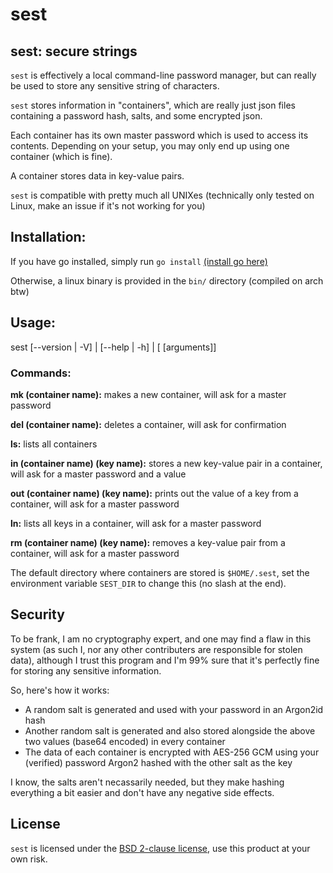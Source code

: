 # sest
## sest: secure strings

`sest` is effectively a local command-line password manager, but can really be used to store any sensitive string of characters.

`sest` stores information in "containers", which are really just json files containing a password hash, salts, and some encrypted json.

Each container has its own master password which is used to access its contents. Depending on your setup, you may only end up using one container (which is fine).

A container stores data in key-value pairs.

`sest` is compatible with pretty much all UNIXes (technically only tested on Linux, make an issue if it's not working for you)

## Installation:
If you have go installed, simply run `go install` [(install go here)](https://golang.org/doc/install#install)

Otherwise, a linux binary is provided in the `bin/` directory (compiled on arch btw)

## Usage:
sest [--version | -V] | [--help | -h] | [<command> [arguments]]

### Commands:
**mk (container name):** makes a new container, will ask for a master password

**del (container name):** deletes a container, will ask for confirmation

**ls:** lists all containers

**in (container name) (key name):** stores a new key-value pair in a container, will ask for a master password and a value

**out (container name) (key name):** prints out the value of a key from a container, will ask for a master password

**ln:** lists all keys in a container, will ask for a master password

**rm (container name) (key name):** removes a key-value pair from a container, will ask for a master password

The default directory where containers are stored is `$HOME/.sest`, set the environment variable `SEST_DIR` to change this (no slash at the end).

## Security
To be frank, I am no cryptography expert, and one may find a flaw in this system (as such I, nor any other contributers are responsible for stolen data), although I trust this program and I'm 99% sure that it's perfectly fine for storing any sensitive information.

So, here's how it works:

* A random salt is generated and used with your password in an Argon2id hash
* Another random salt is generated and also stored alongside the above two values (base64 encoded) in every container
* The data of each container is encrypted with AES-256 GCM using your (verified) password Argon2 hashed with the other salt as the key

I know, the salts aren't necassarily needed, but they make hashing everything a bit easier and don't have any negative side effects.

## License

`sest` is licensed under the [BSD 2-clause license](https://github.com/tteeoo/sest/blob/master/LICENSE), use this product at your own risk.
